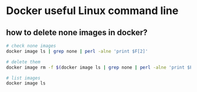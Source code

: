 # Docker useful Linux command line

## how to delete none images in docker?
```bash
# check none images
docker image ls | grep none | perl -alne 'print $F[2]'

# delete them
docker image rm -f $(docker image ls | grep none | perl -alne 'print $F[2]')

# list images
docker image ls
```
